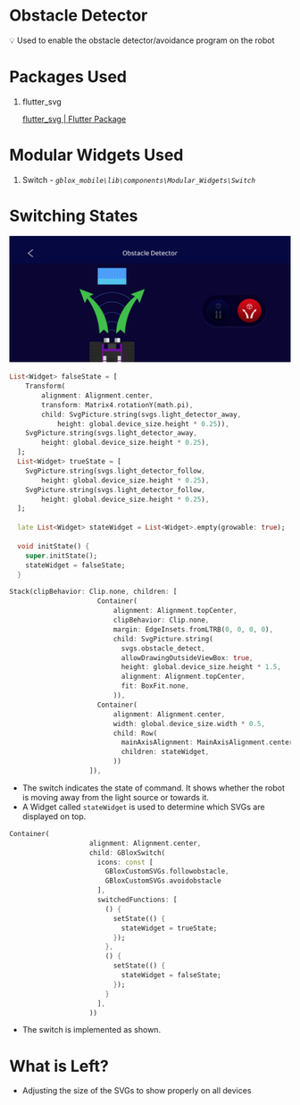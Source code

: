 # Obstacle Detector

<aside>
💡 Used to enable the obstacle detector/avoidance program on the robot

</aside>

# Packages Used

1. flutter_svg
    
    [flutter_svg | Flutter Package](https://pub.dev/packages/flutter_svg)
    

# Modular Widgets Used

1. Switch *- `gblox_mobile\lib\components\Modular_Widgets\Switch`*

# Switching States

![Untitled](Obstacle%20Detector%20fe2100d3f3084473804b740ef8da72e9/Untitled.png)

```dart
List<Widget> falseState = [
    Transform(
        alignment: Alignment.center,
        transform: Matrix4.rotationY(math.pi),
        child: SvgPicture.string(svgs.light_detector_away,
            height: global.device_size.height * 0.25)),
    SvgPicture.string(svgs.light_detector_away,
        height: global.device_size.height * 0.25),
  ];
  List<Widget> trueState = [
    SvgPicture.string(svgs.light_detector_follow,
        height: global.device_size.height * 0.25),
    SvgPicture.string(svgs.light_detector_follow,
        height: global.device_size.height * 0.25),
  ];

  late List<Widget> stateWidget = List<Widget>.empty(growable: true);

  void initState() {
    super.initState();
    stateWidget = falseState;
  }
```

```dart
Stack(clipBehavior: Clip.none, children: [
                      Container(
                          alignment: Alignment.topCenter,
                          clipBehavior: Clip.none,
                          margin: EdgeInsets.fromLTRB(0, 0, 0, 0),
                          child: SvgPicture.string(
                            svgs.obstacle_detect,
                            allowDrawingOutsideViewBox: true,
                            height: global.device_size.height * 1.5,
                            alignment: Alignment.topCenter,
                            fit: BoxFit.none,
                          )),
                      Container(
                          alignment: Alignment.center,
                          width: global.device_size.width * 0.5,
                          child: Row(
                            mainAxisAlignment: MainAxisAlignment.center,
                            children: stateWidget,
                          ))
                    ]),
```

- The switch indicates the state of command. It shows whether the robot is moving away from the light source or towards it.
- A Widget called `stateWidget` is used to determine which SVGs are displayed on top.

```dart
Container(
                    alignment: Alignment.center,
                    child: GBloxSwitch(
                      icons: const [
                        GBloxCustomSVGs.followobstacle,
                        GBloxCustomSVGs.avoidobstacle
                      ],
                      switchedFunctions: [
                        () {
                          setState(() {
                            stateWidget = trueState;
                          });
                        },
                        () {
                          setState(() {
                            stateWidget = falseState;
                          });
                        }
                      ],
                    ))
```

- The switch is implemented as shown.

# What is Left?

- Adjusting the size of the SVGs to show properly on all devices